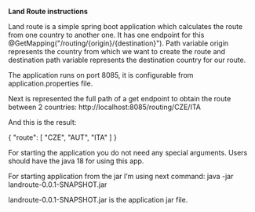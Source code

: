 **Land Route instructions**

Land route is a simple spring boot application which calculates the route from one country to another one. It has one endpoint for this @GetMapping("/routing/{origin}/{destination}"). Path variable origin represents the country from which we want to create the route and destination path variable represents the destination country for our route.

The application runs on port 8085, it is configurable from application.properties file. 

Next is represented the full path of a get endpoint to obtain the route between 2 countries: http://localhost:8085/routing/CZE/ITA

And this is the result:

{
  "route": [
    "CZE",
    "AUT",
    "ITA"
  ]
}

For starting the application you do not need any special arguments. Users should have the java 18 for using this app.

For starting application from the jar I’m using next command:
java -jar landroute-0.0.1-SNAPSHOT.jar

landroute-0.0.1-SNAPSHOT.jar is the application jar file.
